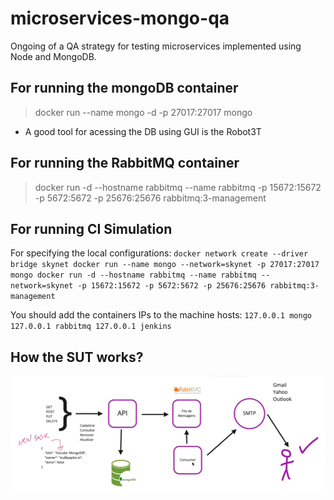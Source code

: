 # microservices-mongo-qa
Ongoing of a QA strategy for testing microservices implemented using Node and MongoDB.


## For running the mongoDB container
> docker run --name mongo -d -p 27017:27017 mongo

* A good tool for acessing the DB using GUI is the Robot3T

## For running the RabbitMQ container
> docker run -d --hostname rabbitmq --name rabbitmq -p 15672:15672 -p 5672:5672 -p 25676:25676 rabbitmq:3-management

## For running CI Simulation
For specifying the local configurations:
`
docker network create --driver bridge skynet
docker run --name mongo --network=skynet -p 27017:27017 mongo
docker run -d --hostname rabbitmq --name rabbitmq --network=skynet -p 15672:15672 -p 5672:5672 -p 25676:25676 rabbitmq:3-management
`

You should add the containers IPs to the machine hosts:
`
127.0.0.1 mongo
127.0.0.1 rabbitmq
127.0.0.1 jenkins
`

## How the SUT works?

![Alt text](docs/about_application.png?raw=true "SUT_flow")